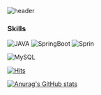 ![header](https://capsule-render.vercel.app/api?type=wave&color=auto&height=300&section=header&text=Suhyeok%20&fontSize=90)







### Skills
![JAVA](https://img.shields.io/badge/JAVA-007396?style=flat-square&logo=JAVA&logoColor=black)       ![SpringBoot](https://img.shields.io/badge/SpringBoot-6DB33F?style=flat-square&logo=SpringBoot&logoColor=black)       ![Sprin](https://img.shields.io/badge/Spring-6DB33F?style=flat-square&logo=Spring&logoColor=black)

![MySQL](https://img.shields.io/badge/Mysql-4479A1?style=flat-square&logo=Mysql&logoColor=black)







[![Hits](https://hits.seeyoufarm.com/api/count/incr/badge.svg?url=https%3A%2F%2Fgithub.com%2FMosuhyeok&count_bg=%23FF0000&title_bg=%23FF00E2&icon=&icon_color=%23E7E7E7&title=hits&edge_flat=false)](https://hits.seeyoufarm.com)


[![Anurag's GitHub stats](https://github-readme-stats.vercel.app/api?username=Mosuhyeok)](https://github.com/anuraghazra/github-readme-stats)
<!--
**Mosuhyeok/Mosuhyeok** is a ✨ _special_ ✨ repository because its `README.md` (this file) appears on your GitHub profile.

Here are some ideas to get you started:

- 🔭 I’m currently working on ...
- 🌱 I’m currently learning ...
- 👯 I’m looking to collaborate on ...
- 🤔 I’m looking for help with ...
- 💬 Ask me about ...
- 📫 How to reach me: ...
- 😄 Pronouns: ...
- ⚡ Fun fact: ...
-->
